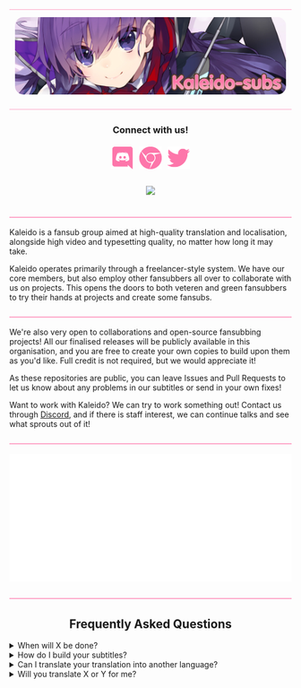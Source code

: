 <!-- TO-DO: Figure out why <styl> tags don't work -->
<img src="img/misc/hr.png" style="width: auto;">
<p style="text-align: center; margin: 10px;">
    <img src="img/banners/banner.jpg" style="border-radius: 15px"></img>
</p>
<img src="img/misc/hr.png" style="width: auto;">

<h3 align="center">Connect with us!</h3>
<p align="center">
<a href="https://discord.gg/dk7aadV" target="_blank"><img style="display: inline-block; width: 40px; height: auto; margin: 3px;" src="img/icons/discord.png" alt="" /></a>  
<a href="https://kaleido.kageru.moe/" target="_blank"><img style="display: inline-block; width: 40px; height: auto; margin: 3px;" src="img/icons/chrome.png" alt=""/></a>  
<a href="https://twitter.com/kaleidosubs" target="_blank"><img style="display: inline-block; width: 40px; height: auto; margin: 3px;" src="img/icons/twitter.png" alt="" /></a>
</p>

<p align="center">
<img style="display: inline-block; margin: 10px;" src="https://komarev.com/ghpvc/?username=Kaleido-subs&color=fd76aa&label=Views"><img>
</div>
</p>

<img src="img/misc/hr.png" style="width: auto;">

Kaleido is a fansub group aimed at high-quality translation and localisation, alongside high video and typesetting
quality, no matter how long it may take.

Kaleido operates primarily through a freelancer-style system. We have our core members, but also employ other fansubbers
all over to collaborate with us on projects. This opens the doors to both veteren and green fansubbers to try their
hands at projects and create some fansubs.

<img src="img/misc/hr.png" style="width: auto;">

We're also very open to collaborations and open-source fansubbing projects! All our finalised releases will be publicly
available in this organisation, and you are free to create your own copies to build upon them as you'd like. Full
credit is not required, but we would appreciate it!

As these repositories are public, you can leave Issues and Pull Requests to let us know about any problems in our subtitles or send in your own fixes!

Want to work with Kaleido? We can try to work something out! Contact us through <a href=https://discord.gg/dk7aadV target="_blank">Discord</a>,
and if there is staff interest, we can continue talks and see what sprouts out of it!

<img src="img/misc/hr.png" style="width: auto;">

<p align="center">
    <img src="https://raw.githubusercontent.com/Kaleido-subs/.github/30687bc48758ec1468d7794723d6dc41c9aa8c86/github-metrics.svg">
</p>

<!--START_SECTION:activity-->

<!-- TODO: Make deschtimes progress visible here somehow or another? Shinon? -->

<img src="img/misc/hr.png" style="width: auto;">

<h2 align="center"> Frequently Asked Questions</h2>

<details><summary>When will X be done?</summary>
<ul>
    <li>
    We're done when we're done, simple as that really. If you want specific details on what the hold-up may be, please check our <a href="https://kaleido.kageru.moe/" target="_blank">main website</a> for the Deschtimes feed, or feel free to ask in our <a href="https://discord.gg/dk7aadV" target="_blank">Discord server</a> (and if you have the relevant expertise, please do not hesitate to help out!).
    </li>
</ul>
</details>

<details><summary>How do I build your subtitles?</summary>
<ul>
    <li>
    We use a tool called <a href=https://github.com/Myaamori/SubKt target="_blank">SubKt</a> to build all our subtitle scripts. You can build the subtitles by running `./gradlew merge.01` (or other episodes). For muxing, you must make sure the name of the encode you'd like to mux with matches the "premux" property of the project (check `sub.properties`), and then run `./gradlew mux.01`. For further questions, please check out the official <a href="https://github.com/Myaamori/SubKt/tree/master/docs" target="_blank">SubKt documentation</a>.
    </li>
</ul>
</details>

<details><summary>Can I translate your translation into another language?</summary>
<ul>
    <li>
    By all means, please do! Credit would be much appreciated if you make use of our subtitles. You may also want to make sure to update the `sub.properties` before you start building your subtitles.
    </li>
</ul>
</details>

<details><summary>Will you translate X or Y for me?</summary>
<ul>
    <li>
    We do not currently accept specific subbing requests. If you're interested in doing it as a project, we may consider doing it if there's staff interest and you already have some staff of your own.
    </li>
</ul>
</details>
